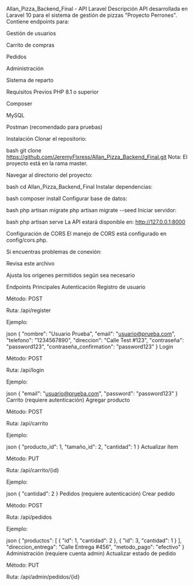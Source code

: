 Allan_Pizza_Backend_Final - API Laravel
Descripción
API desarrollada en Laravel 10 para el sistema de gestión de pizzas "Proyecto Perrones". Contiene endpoints para:

Gestión de usuarios

Carrito de compras

Pedidos

Administración

Sistema de reparto

Requisitos Previos
PHP 8.1 o superior

Composer

MySQL

Postman (recomendado para pruebas)

Instalación
Clonar el repositorio:

bash
git clone https://github.com/JeremyFlxress/Allan_Pizza_Backend_Final.git
Nota: El proyecto está en la rama master.

Navegar al directorio del proyecto:

bash
cd Allan_Pizza_Backend_Final
Instalar dependencias:

bash
composer install
Configurar base de datos:

bash
php artisan migrate
php artisan migrate --seed
Iniciar servidor:

bash
php artisan serve
La API estará disponible en: http://127.0.0.1:8000

Configuración de CORS
El manejo de CORS está configurado en config/cors.php.

Si encuentras problemas de conexión:

Revisa este archivo

Ajusta los orígenes permitidos según sea necesario

Endpoints Principales
Autenticación
Registro de usuario

Método: POST

Ruta: /api/register

Ejemplo:

json
{
  "nombre": "Usuario Prueba",
  "email": "usuario@prueba.com",
  "telefono": "1234567890",
  "direccion": "Calle Test #123",
  "contraseña": "password123",
  "contraseña_confirmation": "password123"
}
Login

Método: POST

Ruta: /api/login

Ejemplo:

json
{
  "email": "usuario@prueba.com",
  "password": "password123"
}
Carrito (requiere autenticación)
Agregar producto

Método: POST

Ruta: /api/carrito

Ejemplo:

json
{
  "producto_id": 1,
  "tamaño_id": 2,
  "cantidad": 1
}
Actualizar ítem

Método: PUT

Ruta: /api/carrito/{id}

Ejemplo:

json
{
  "cantidad": 2
}
Pedidos (requiere autenticación)
Crear pedido

Método: POST

Ruta: /api/pedidos

Ejemplo:

json
{
  "productos": [
    { "id": 1, "cantidad": 2 },
    { "id": 3, "cantidad": 1 }
  ],
  "direccion_entrega": "Calle Entrega #456",
  "metodo_pago": "efectivo"
}
Administración (requiere cuenta admin)
Actualizar estado de pedido

Método: PUT

Ruta: /api/admin/pedidos/{id}
